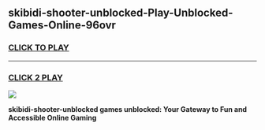 
## skibidi-shooter-unblocked-Play-Unblocked-Games-Online-96ovr
<h3>
<a href="https://premium76.site?title=skibidi-shooter-unblocked&ref=25A">CLICK TO PLAY</a></h3>
<hr>

<h3>
<a href="https://premium76.site?title=skibidi-shooter-unblocked&ref=25A">CLICK 2 PLAY</a>
  
</h3>

<a href="https://premium76.site?title=skibidi-shooter-unblocked&ref=25A"><img src="https://clearcache.store/games.png"></a>


**skibidi-shooter-unblocked games unblocked: Your Gateway to Fun and Accessible Online Gaming**
